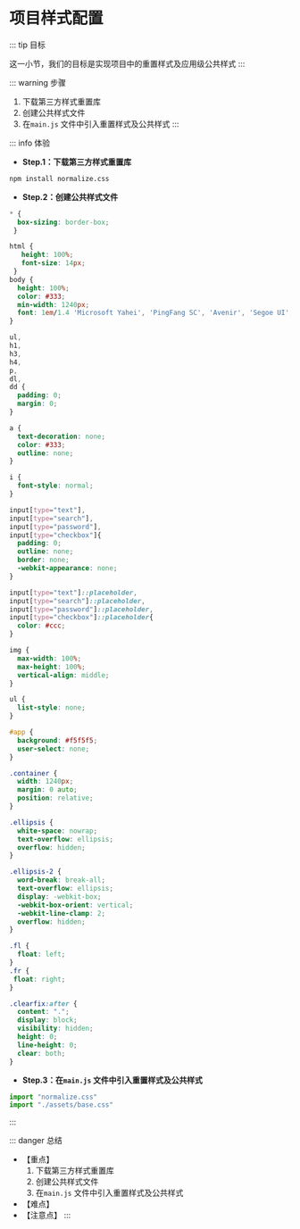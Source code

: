 # 项目样式配置

::: tip 目标

这一小节，我们的目标是实现项目中的重置样式及应用级公共样式
:::

::: warning 步骤

1. 下载第三方样式重置库
2. 创建公共样式文件
3. 在`main.js` 文件中引入重置样式及公共样式
:::

::: info 体验

* **Step.1：下载第三方样式重置库**

```bash
npm install normalize.css
```

* **Step.2：创建公共样式文件**

```css
* {
  box-sizing: border-box;
 }

html {
   height: 100%;
   font-size: 14px;
 }
body {
  height: 100%;
  color: #333;
  min-width: 1240px;
  font: 1em/1.4 'Microsoft Yahei', 'PingFang SC', 'Avenir', 'Segoe UI', 'Hiragino Sans GB', 'STHeiti', 'Microsoft Sans Serif', 'WenQuanYi Micro Hei', sans-serif
}

ul,
h1,
h3,
h4,
p,
dl,
dd {
  padding: 0;
  margin: 0;
}

a {
  text-decoration: none;
  color: #333;
  outline: none;
}

i {
  font-style: normal;
}

input[type="text"],
input[type="search"],
input[type="password"], 
input[type="checkbox"]{
  padding: 0;
  outline: none;
  border: none;
  -webkit-appearance: none;
}

input[type="text"]::placeholder,
input[type="search"]::placeholder,
input[type="password"]::placeholder, 
input[type="checkbox"]::placeholder{
  color: #ccc;
}

img {
  max-width: 100%;
  max-height: 100%;
  vertical-align: middle;
}

ul {
  list-style: none;
}

#app {
  background: #f5f5f5;
  user-select: none;
}

.container {
  width: 1240px;
  margin: 0 auto;
  position: relative;
}

.ellipsis {
  white-space: nowrap;
  text-overflow: ellipsis;
  overflow: hidden;
}

.ellipsis-2 {
  word-break: break-all;
  text-overflow: ellipsis;
  display: -webkit-box;
  -webkit-box-orient: vertical;
  -webkit-line-clamp: 2;
  overflow: hidden;
}

.fl {
  float: left;
}
.fr {
 float: right;
}

.clearfix:after {
  content: ".";
  display: block;
  visibility: hidden;
  height: 0;
  line-height: 0;
  clear: both;
}
```

* **Step.3：在`main.js` 文件中引入重置样式及公共样式**

```js
import "normalize.css"
import "./assets/base.css"
```

:::

::: danger 总结

* 【重点】
  1. 下载第三方样式重置库
  2. 创建公共样式文件
  3. 在`main.js` 文件中引入重置样式及公共样式
* 【难点】
* 【注意点】
:::

